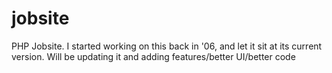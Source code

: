 jobsite
=======

PHP Jobsite. I started working on this back in '06, and let it sit at its current version.  Will be updating it and adding features/better UI/better code
